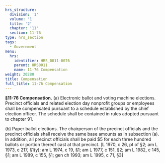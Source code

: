 ```yaml
---
hrs_structure:
  division: '1'
  volume: '1'
  title: '2'
  chapter: '11'
  section: 11-76
type: hrs_section
tags:
  - Government
menu:
  hrs:
    identifier: HRS_0011-0076
    parent: HRS0011
    name: 11-76 Compensation
weight: 20280
title: Compensation
full_title: 11-76 Compensation
---
```

**§11-76 Compensation.** (a) Electronic ballot and voting machine elections. Precinct officials and related election day nonprofit groups or employees shall be compensated pursuant to a schedule established by the chief election officer. The schedule shall be contained in rules adopted pursuant to chapter 91.

(b) Paper ballot elections. The chairperson of the precinct officials and the precinct officials shall receive the same base amounts as in subsection (a). In addition, all precinct officials shall be paid $5 for each three hundred ballots or portion thereof cast at that precinct. [L 1970, c 26, pt of §2; am L 1973, c 217, §1(y); am L 1974, c 19, §1; am L 1977, c 151, §2; am L 1982, c 145, §1; am L 1989, c 155, §1; gen ch 1993; am L 1995, c 71, §3]